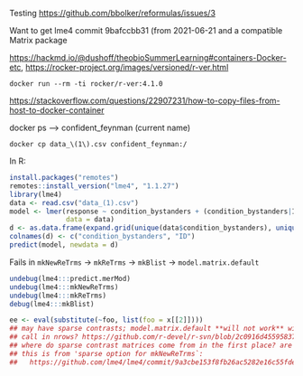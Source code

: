 
Testing https://github.com/bbolker/reformulas/issues/3

Want to get lme4 commit 9bafccbb31 (from 2021-06-21 and a compatible Matrix package

https://hackmd.io/@dushoff/theobioSummerLearning#containers-Docker-etc,
https://rocker-project.org/images/versioned/r-ver.html

```
docker run --rm -ti rocker/r-ver:4.1.0
```

https://stackoverflow.com/questions/22907231/how-to-copy-files-from-host-to-docker-container

docker ps --> confident_feynman (current name)

```
docker cp data_\(1\).csv confident_feynman:/
```

In R:

```r
install.packages("remotes")
remotes::install_version("lme4", "1.1.27")
library(lme4)
data <- read.csv("data_(1).csv")
model <- lmer(response ~ condition_bystanders + (condition_bystanders|ID), 
              data = data)
d <- as.data.frame(expand.grid(unique(data$condition_bystanders), unique(data$ID)))
colnames(d) <- c("condition_bystanders", "ID")
predict(model, newdata = d)
```

Fails in `mkNewReTrms` → `mkReTrms` → `mkBlist` → `model.matrix.default`

```r
undebug(lme4:::predict.merMod)
undebug(lme4:::mkNewReTrms)
undebug(lme4:::mkReTrms)
debug(lme4:::mkBlist)

ee <- eval(substitute(~foo, list(foo = x[[2]])))
## may have sparse contrasts; model.matrix.default **will not work** with sparse contrast matrices
## call in nrows? https://github.com/r-devel/r-svn/blob/2c0916d455958379652d0debb71c9cab72a912f4/src/main/util.c#L81-L94
## where do sparse contrast matrices come from in the first place? are they ever useful?
## this is from 'sparse option for mkNewReTrms`:
##   https://github.com/lme4/lme4/commit/9a3cbe153f8fb26ac5282e16c55fde71c8574611
```
